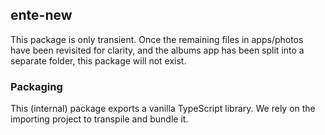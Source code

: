 ## ente-new

This package is only transient. Once the remaining files in apps/photos have
been revisited for clarity, and the albums app has been split into a separate
folder, this package will not exist.

### Packaging

This (internal) package exports a vanilla TypeScript library. We rely on the
importing project to transpile and bundle it.
